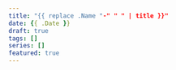```yaml
---
title: "{{ replace .Name "-" " " | title }}"
date: {{ .Date }}
draft: true
tags: []
series: []
featured: true
---
```


